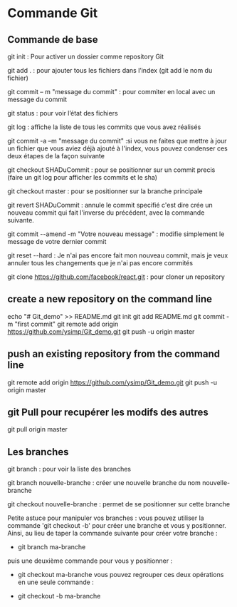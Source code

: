 # Commande Git

## Commande de base
git init : Pour activer un dossier comme repository Git

git add . : pour ajouter  tous les fichiers dans l’index (git add le nom du fichier)

git commit – m "message du commit" : pour commiter en local avec un message du commit

git status : pour voir l’état des fichiers

git log : affiche la liste de tous les commits que vous avez réalisés

git commit -a –m "message du commit" :si vous ne faites que mettre à jour un fichier que vous aviez déjà ajouté à l'index, vous pouvez condenser ces deux étapes de la façon suivante

git checkout SHADuCommit : pour se positionner sur un commit precis (faire un git log pour afficher les commits et le sha)

git checkout master : pour se positionner sur la branche principale 

git revert SHADuCommit : annule le commit specifié c'est dire crée un nouveau commit qui fait l'inverse du précédent, avec la commande suivante.

git commit --amend -m "Votre nouveau message" : modifie simplement le message de votre dernier commit

git reset --hard : Je n'ai pas encore fait mon nouveau commit, mais je veux annuler tous les changements que je n'ai pas encore commités

git clone https://github.com/facebook/react.git : pour cloner un repository

## create a new repository on the command line
echo "# Git_demo" >> README.md
git init
git add README.md
git commit -m "first commit"
git remote add origin https://github.com/ysimp/Git_demo.git
git push -u origin master

## push an existing repository from the command line
git remote add origin https://github.com/ysimp/Git_demo.git
git push -u origin master

## git Pull pour recupérer les modifs des autres
git pull origin master

## Les branches

git branch : pour voir la liste des branches

git branch nouvelle-branche : créer une nouvelle branche du nom nouvelle-branche

git checkout nouvelle-branche : permet de se positionner sur cette branche

Petite astuce pour manipuler vos branches : vous pouvez utiliser la commande 'git checkout -b' pour créer une branche et vous y positionner. Ainsi, au lieu de taper la commande suivante pour créer votre branche :

* git branch ma-branche

puis une deuxième commande pour vous y positionner :

* git checkout ma-branche
 vous pouvez regrouper ces deux opérations en une seule commande : 

* git checkout -b ma-branche